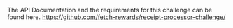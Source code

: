 The API Documentation and the requirements for this challenge can be found here.
https://github.com/fetch-rewards/receipt-processor-challenge/

